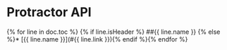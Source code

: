Protractor API
==============

{% for line in doc.toc %}
{% if line.isHeader %}
##{{ line.name }}
{% else %}* [{{ line.name }}](#{{ line.link }}){% endif %}{% endfor %}
